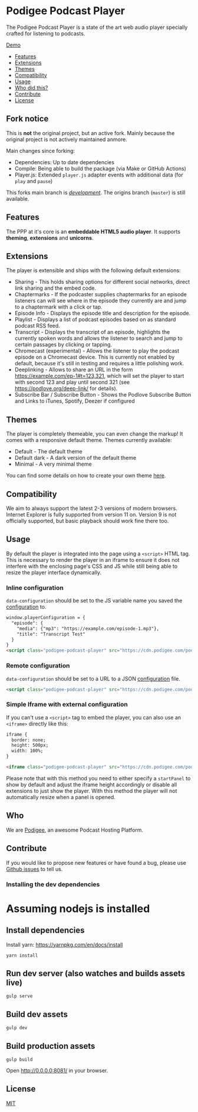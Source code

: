 # Podigee Podcast Player

The Podigee Podcast Player is a state of the art web audio player specially crafted for listening to podcasts.

[Demo](https://www.podigee.com/en/podcast-player/ 'Podigee Podcast Player Demo')

- [Features](#features)
- [Extensions](#extensions)
- [Themes](#themes)
- [Compatibility](#compatibility)
- [Usage](#usage)
- [Who did this?](#who)
- [Contribute](#contribute)
- [License](#license)

## Fork notice

This is **not** the original project, but an active fork.
Mainly because the original project is not actively maintained anmore.

Main changes since forking:
* Dependencies: Up to date dependencies
* Compile: Being able to build the package (via Make or GitHub Actions)
* Player.js: Extended `player.js` adapter events with additional data (for `play` and `pause`)

This forks main branch is [*development*](https://github.com/EngineeringKiosk/podigee-podcast-player/tree/development).
The origins branch (`master`) is still available.

## Features

The PPP at it's core is an **embeddable HTML5 audio player**. It supports **theming**, **extensions** and **unicorns**.

## Extensions

The player is extensible and ships with the following default extensions:

- Sharing - This holds sharing options for different social networks, direct link sharing and the embed code.
- Chaptermarks - If the podcaster supplies chaptermarks for an episode listeners can will see where in the episode they currently are and jump to a chaptermark with a click or tap.
- Episode Info - Displays the episode title and description for the episode.
- Playlist - Displays a list of podcast episodes based on as standard podcast RSS feed.
- Transcript - Displays the transcript of an episode, highlights the currently spoken words and allows the listener to search and jump to certain passages by clicking or tapping.
- Chromecast (experimental) - Allows the listener to play the podcast episode on a Chromecast device. This is currently not enabled by default, because it's still in testing and requires a little polishing work.
- Deeplinking - Allows to share an URL in the form https://example.com/ep-1#t=123,321, which will set the player to start with second 123 and play until second 321 (see https://podlove.org/deep-link/ for details).
- Subscribe Bar / Subscribe Button - Shows the Podlove Subscribe Button and Links to iTunes, Spotify, Deezer if configured

## Themes

The player is completely themeable, you can even change the markup! It comes with a responsive default theme. Themes currently available:

- Default - The default theme
- Default dark - A dark version of the default theme
- Minimal - A very minimal theme

You can find some details on how to create your own theme [here](docs/theming.md).

## Compatibility

We aim to always support the latest 2-3 versions of modern browsers. Internet Explorer is fully supported from version 11 on. Version 9 is not officially supported, but basic playback should work fine there too.

## Usage

By default the player is integrated into the page using a `<script>` HTML tag. This is necessary to render the player in an iframe to ensure it does not interfere with the enclosing page's CSS and JS while still being able to resize the player interface dynamically.

### Inline configuration

`data-configuration` should be set to the JS variable name you saved the [configuration](docs/configuration.md) to.

```html
window.playerConfiguration = {
  "episode": {
    "media": {"mp3": "https://example.com/episode-1.mp3"},
    "title": "Transcript Test"
  }
}
<script class="podigee-podcast-player" src="https://cdn.podigee.com/podcast-player/javascripts/podigee-podcast-player.js" data-configuration="playerConfiguration"></script>
```

### Remote configuration

`data-configuration` should be set to a URL to a JSON [configuration](docs/configuration.md) file.

```html
<script class="podigee-podcast-player" src="https://cdn.podigee.com/podcast-player/javascripts/podigee-podcast-player.js" data-configuration="https://example.com/my-podcast-episode.json"></script>
```

### Simple Iframe with external configuration

If you can't use a `<script>` tag to embed the player, you can also use an `<iframe>` directly like this:

```html
iframe {
  border: none;
  height: 500px;
  width: 100%;
}

<iframe class="podigee-podcast-player" src="https://cdn.podigee.com/podcast-player/podigee-podcast-player.html?configuration=https://example.com/my-podcast-episode.json"></script>
```

Please note that with this method you need to either specify a `startPanel` to show by default and adjust the iframe height accordingly or disable all extensions to just show the player. With this method the player will not automatically resize when a panel is opened.

## Who

We are [Podigee](https://www.podigee.com "The Podcast Hosting Platform"), an awesome Podcast Hosting Platform.

## Contribute

If you would like to propose new features or have found a bug, please use [Github issues](https://github.com/podigee/podigee-podcast-player/issues) to tell us.

### Installing the dev dependencies

# Assuming nodejs is installed

## Install dependencies

Install yarn: https://yarnpkg.com/en/docs/install

```
yarn install
```

## Run dev server (also watches and builds assets live)

```
gulp serve
```

## Build dev assets

```
gulp dev
```

## Build production assets

```
gulp build
```

Open http://0.0.0.0:8081/ in your browser.

## License

[MIT](https://github.com/podigee/podigee-podcast-player/blob/master/LICENSE)
